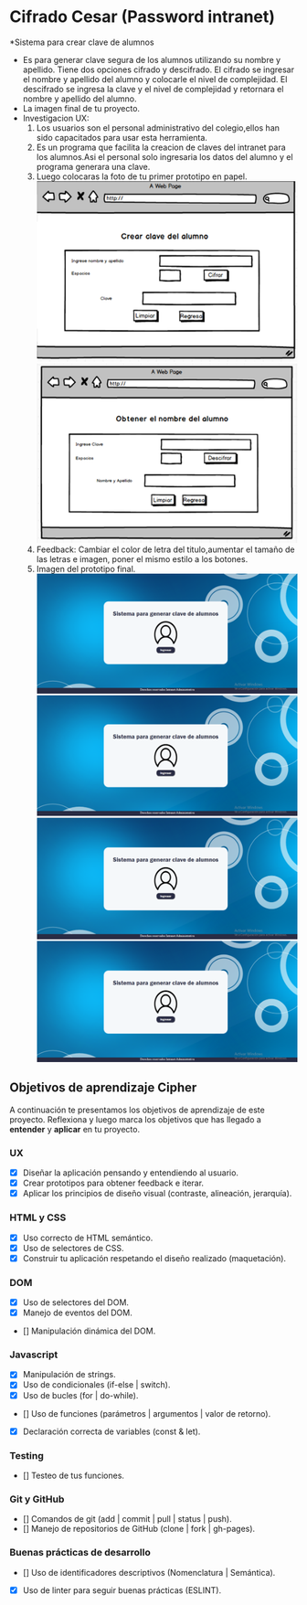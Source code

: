# Cifrado Cesar (Password intranet)

*Sistema para crear clave de alumnos
* Es para generar clave segura de los alumnos utilizando su nombre y apellido. Tiene dos opciones cifrado y descifrado. El cifrado se ingresar el nombre y apellido del alumno y colocarle el nivel de complejidad. El descifrado se ingresa la clave y el nivel de complejidad y retornara el nombre y apellido del alumno. 
* La imagen final de tu proyecto.
* Investigacion UX:
  1. Los usuarios son el personal administrativo del colegio,ellos han sido capacitados para usar esta herramienta.
  2. Es un programa que facilita la creacion de claves del intranet para los alumnos.Asi el personal solo ingresaria los datos del alumno y el programa generara una clave.
  3. Luego colocaras la foto de tu primer prototipo en papel.
    ![](/imagen/p3.png)
    ![](/imagen/p4.png)
  4. Feedback: Cambiar el color de letra del titulo,aumentar el tamaño de las letras e imagen, poner el mismo estilo a los botones.
  5. Imagen del prototipo final.
    ![](/imagen/v1.png)
    ![](/imagen/v2.png)
    ![](/imagen/v3.png)
    ![](/imagen/v4.png)

## Objetivos de aprendizaje Cipher

A continuación te presentamos los objetivos de aprendizaje de este proyecto. Reflexiona y luego marca los objetivos que has llegado a **entender** y **aplicar** en tu proyecto.

### UX

- [X] Diseñar la aplicación pensando y entendiendo al usuario.
- [X] Crear prototipos para obtener feedback e iterar.
- [X] Aplicar los principios de diseño visual (contraste, alineación, jerarquía).

### HTML y CSS

- [X] Uso correcto de HTML semántico.
- [X] Uso de selectores de CSS.
- [X] Construir tu aplicación respetando el diseño realizado (maquetación).

### DOM

- [X] Uso de selectores del DOM.
- [X] Manejo de eventos del DOM.
- [] Manipulación dinámica del DOM.

### Javascript

- [X] Manipulación de strings.
- [X] Uso de condicionales (if-else | switch).
- [X] Uso de bucles (for | do-while).	
- [] Uso de funciones (parámetros | argumentos | valor de retorno).
- [X] Declaración correcta de variables (const & let).

### Testing
- [] Testeo de tus funciones.

### Git y GitHub
- [] Comandos de git (add | commit | pull | status | push).
- [] Manejo de repositorios de GitHub (clone | fork | gh-pages).

### Buenas prácticas de desarrollo
- [] Uso de identificadores descriptivos (Nomenclatura | Semántica).
- [X] Uso de linter para seguir buenas prácticas (ESLINT).
